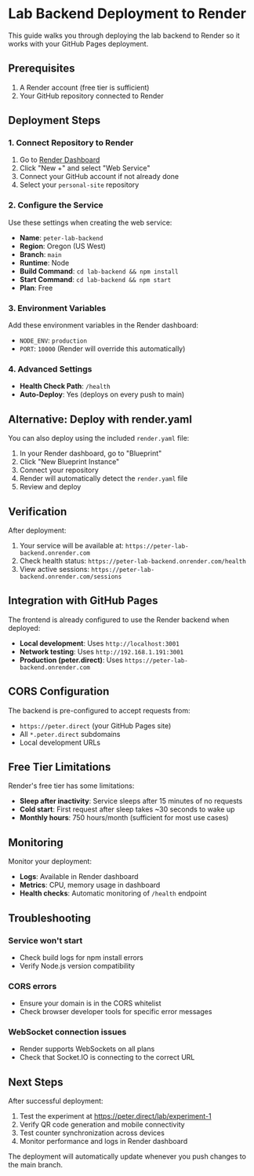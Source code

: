 # Lab Backend Deployment to Render

This guide walks you through deploying the lab backend to Render so it works with your GitHub Pages deployment.

## Prerequisites

1. A Render account (free tier is sufficient)
2. Your GitHub repository connected to Render

## Deployment Steps

### 1. Connect Repository to Render

1. Go to [Render Dashboard](https://dashboard.render.com)
2. Click "New +" and select "Web Service"
3. Connect your GitHub account if not already done
4. Select your `personal-site` repository

### 2. Configure the Service

Use these settings when creating the web service:

- **Name**: `peter-lab-backend`
- **Region**: Oregon (US West)
- **Branch**: `main`
- **Runtime**: Node
- **Build Command**: `cd lab-backend && npm install`
- **Start Command**: `cd lab-backend && npm start`
- **Plan**: Free

### 3. Environment Variables

Add these environment variables in the Render dashboard:

- `NODE_ENV`: `production`
- `PORT`: `10000` (Render will override this automatically)

### 4. Advanced Settings

- **Health Check Path**: `/health`
- **Auto-Deploy**: Yes (deploys on every push to main)

## Alternative: Deploy with render.yaml

You can also deploy using the included `render.yaml` file:

1. In your Render dashboard, go to "Blueprint"
2. Click "New Blueprint Instance"
3. Connect your repository
4. Render will automatically detect the `render.yaml` file
5. Review and deploy

## Verification

After deployment:

1. Your service will be available at: `https://peter-lab-backend.onrender.com`
2. Check health status: `https://peter-lab-backend.onrender.com/health`
3. View active sessions: `https://peter-lab-backend.onrender.com/sessions`

## Integration with GitHub Pages

The frontend is already configured to use the Render backend when deployed:

- **Local development**: Uses `http://localhost:3001`
- **Network testing**: Uses `http://192.168.1.191:3001`
- **Production (peter.direct)**: Uses `https://peter-lab-backend.onrender.com`

## CORS Configuration

The backend is pre-configured to accept requests from:

- `https://peter.direct` (your GitHub Pages site)
- All `*.peter.direct` subdomains
- Local development URLs

## Free Tier Limitations

Render's free tier has some limitations:

- **Sleep after inactivity**: Service sleeps after 15 minutes of no requests
- **Cold start**: First request after sleep takes ~30 seconds to wake up
- **Monthly hours**: 750 hours/month (sufficient for most use cases)

## Monitoring

Monitor your deployment:

- **Logs**: Available in Render dashboard
- **Metrics**: CPU, memory usage in dashboard
- **Health checks**: Automatic monitoring of `/health` endpoint

## Troubleshooting

### Service won't start
- Check build logs for npm install errors
- Verify Node.js version compatibility

### CORS errors
- Ensure your domain is in the CORS whitelist
- Check browser developer tools for specific error messages

### WebSocket connection issues
- Render supports WebSockets on all plans
- Check that Socket.IO is connecting to the correct URL

## Next Steps

After successful deployment:

1. Test the experiment at https://peter.direct/lab/experiment-1
2. Verify QR code generation and mobile connectivity
3. Test counter synchronization across devices
4. Monitor performance and logs in Render dashboard

The deployment will automatically update whenever you push changes to the main branch. 